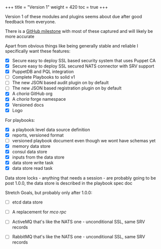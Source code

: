 +++
title = "Version 1"
weight = 420
toc = true
+++

Version 1 of these modules and plugins seems about due after good feedback from everyone.

There is a [GitHub milestone](https://github.com/choria-io/mcollective-choria/milestone/2) with most of these captured
and will likely be more accurate

Apart from obvious things like being generally stable and reliable I specifically want these features:

 - [x] Secure easy to deploy SSL based security system that uses Puppet CA
 - [x] Secure easy to deploy SSL secured NATS connector with SRV support
 - [x] PuppetDB and PQL integration
 - [ ] Complete Playbooks to solid v1
 - [ ] The new JSON based audit plugin on by default
 - [ ] The new JSON based registration plugin on by default
 - [x] A *choria* GitHub org
 - [x] A *choria* forge namespace
 - [x] Versioned docs
 - [x] Logo

For playbooks:

 - [x] a playbook level data source definition
 - [x] reports, versioned format
 - [ ] versioned playbook document even though we wont have schemas yet
 - [x] memory data store
 - [x] consul data store
 - [x] inputs from the data store
 - [x] data store write task
 - [x] data store read task

Data store locks - anything that needs a session - are probably going to be post 1.0.0, the data store is described in the playbook spec doc

Stretch Goals, but probably only after 1.0.0:

 - [ ] etcd data store
 - [ ] A replacement for *mco rpc*
 - [ ] ActiveMQ that's like the NATS one - unconditional SSL, same SRV records
 - [ ] RabbitMQ that's like the NATS one - unconditional SSL, same SRV records

